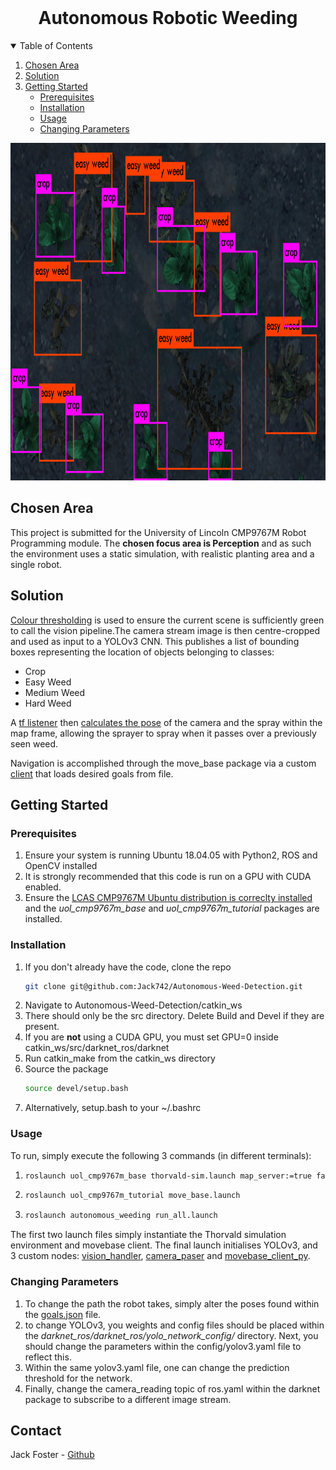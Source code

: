 <!-- PROJECT LOGO -->
<br />
  <h1 align="center">Autonomous Robotic Weeding</h3>


<!-- TABLE OF CONTENTS -->
<details open="open">
  <summary>Table of Contents</summary>
  <ol>
      <li><a href="#Chosen-Area">Chosen Area</a></li>
    <li><a href="#Solution">Solution</a></li>
    <li>
      <a href="#Getting-Started">Getting Started</a>
      <ul>
        <li><a href="#Prerequisites">Prerequisites</a></li>
        <li><a href="#Installation">Installation</a></li>
        <li><a href="#Usage">Usage</a></li>
        <li><a href='#Changing-Parameters'>Changing Parameters</a></li>
      </ul>
    </li>
  </ol>
</details>

<p align="center">
<img src="misc/crop_prediction.png" alt="Logo" width="960" height="540">
</p>

<!-- ABOUT THE PROJECT -->
## Chosen Area
This project is submitted for the University of Lincoln CMP9767M Robot Programming module. The **chosen focus area is Perception** and as such the environment uses a static simulation, with realistic planting area and a single robot.

## Solution
<a href='/catkin_ws/src/autonomous_weeding/src/camera_parser.py'>Colour thresholding</a> is used to ensure the current scene is sufficiently green to call the vision pipeline.The camera stream image is then centre-cropped and used as input to a YOLOv3 CNN. This publishes a list of bounding boxes representing the location of objects belonging to classes: 
<ul>
    <li>Crop</li>
    <li>Easy Weed</li>
    <li>Medium Weed</li>
    <li>Hard Weed</li>
</ul>

A <a href='/catkin_ws/src/autonomous_weeding/src/transform_listener.py'>tf listener</a> then <a href='/catkin_ws/src/autonomous_weeding/src/vision_handler.py'>calculates the pose</a> of the camera and the spray within the map frame, allowing the sprayer to spray when it passes over a previously seen weed.

Navigation is accomplished through the move_base package via a custom <a href='/catkin_ws/src/autonomous_weeding/src/movebase_client.py'>client</a> that loads desired goals from file.

<!-- GETTING STARTED -->
## Getting Started

### Prerequisites
<ol>
    <li>Ensure your system is running Ubuntu 18.04.05 with Python2, ROS and OpenCV installed</li>
    <li>It is strongly recommended that this code is run on a GPU with CUDA enabled.</li>
    <li>Ensure the <a href="https://github.com/LCAS/CMP9767M">LCAS CMP9767M Ubuntu distribution is correclty installed</a> and the <em>uol_cmp9767m_base</em> and <em>uol_cmp9767m_tutorial</em> packages are installed.</li>        
</ol>

### Installation


1. If you don't already have the code, clone the repo
   ```sh
   git clone git@github.com:Jack742/Autonomous-Weed-Detection.git
   ```
2. Navigate to Autonomous-Weed-Detection/catkin_ws
3. There should only be the src directory. Delete Build and Devel if they are present.
4. If you are **not** using a CUDA GPU, you must set GPU=0 inside catkin_ws/src/darknet_ros/darknet
5. Run catkin_make from the catkin_ws directory
6. Source the package 
    ```sh
    source devel/setup.bash
    ```
7. Alternatively, setup.bash to your ~/.bashrc


<!-- USAGE EXAMPLES -->
### Usage
To run, simply execute the following 3 commands (in different terminals):
1.  ```sh
    roslaunch uol_cmp9767m_base thorvald-sim.launch map_server:=true fake_localisation:=true
    ```
2.  ```sh
    roslaunch uol_cmp9767m_tutorial move_base.launch 
    ```
3.  ```sh
    roslaunch autonomous_weeding run_all.launch
    ```
The first two launch files simply instantiate the Thorvald simulation environment and movebase client. The final launch initialises YOLOv3, and 3 custom nodes: <a href='/catkin_ws/src/autonomous_weeding/src/vision_handler.py'>vision_handler</a>, <a href='/catkin_ws/src/autonomous_weeding/src/camera_parser.py'>camera_paser</a> and <a href='/catkin_ws/src/autonomous_weeding/src/'>movebase_client_py</a>.

### Changing Parameters
1. To change the path the robot takes, simply alter the poses found within the <a href='/catkin_ws/src/autonomous_weeding/src/cfg/goals.json'>goals.json</a> file.
2. to change YOLOv3, you weights and config files should be placed within the *darknet_ros/darknet_ros/yolo_network_config/* directory. Next, you should change the parameters within the config/yolov3.yaml file to reflect this.
3. Within the same yolov3.yaml file, one can change the prediction threshold for the network.
4. Finally, change the camera_reading topic of ros.yaml within the darknet package to subscribe to a different image stream.
<!-- CONTACT -->
## Contact

Jack Foster - [Github](https://github.com/Jack742)
